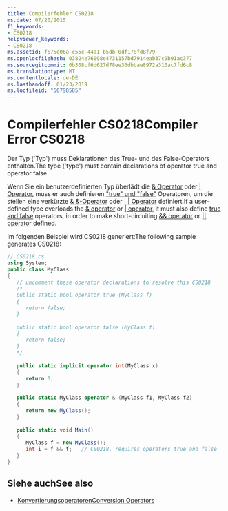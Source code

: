 ```yaml
---
title: Compilerfehler CS0218
ms.date: 07/20/2015
f1_keywords:
- CS0218
helpviewer_keywords:
- CS0218
ms.assetid: f675e06a-c55c-44a1-b5db-0df178fd8f79
ms.openlocfilehash: 03824e76098e4731157bd7914eab37c9b91ac377
ms.sourcegitcommit: 6b308cf6d627d78ee36dbbae8972a310ac7fd6c8
ms.translationtype: MT
ms.contentlocale: de-DE
ms.lasthandoff: 01/23/2019
ms.locfileid: "56798585"
---
```

# <a name="compiler-error-cs0218"></a><span data-ttu-id="716bf-102">Compilerfehler CS0218</span><span class="sxs-lookup"><span data-stu-id="716bf-102">Compiler Error CS0218</span></span>
<span data-ttu-id="716bf-103">Der Typ ('Typ') muss Deklarationen des True- und des False-Operators enthalten.</span><span class="sxs-lookup"><span data-stu-id="716bf-103">The type ('type') must contain declarations of operator true and operator false</span></span>  
  
<span data-ttu-id="716bf-104">Wenn Sie ein benutzerdefinierten Typ überlädt die [& Operator](../language-reference/operators/and-operator.md) oder [ &#124; Operator](../language-reference/operators/or-operator.md), muss er auch definieren ["true" und "false"](../language-reference/keywords/true-false-operators.md) Operatoren, um die stellen eine verkürzte [& &-Operator](../language-reference/operators/conditional-and-operator.md) oder [ &#124; &#124; Operator](../language-reference/operators/conditional-or-operator.md) definiert.</span><span class="sxs-lookup"><span data-stu-id="716bf-104">If a user-defined type overloads the [& operator](../language-reference/operators/and-operator.md) or [&#124; operator](../language-reference/operators/or-operator.md), it must also define [true and false](../language-reference/keywords/true-false-operators.md) operators, in order to make short-circuiting [&& operator](../language-reference/operators/conditional-and-operator.md) or [&#124;&#124; operator](../language-reference/operators/conditional-or-operator.md) defined.</span></span>
  
 <span data-ttu-id="716bf-105">Im folgenden Beispiel wird CS0218 generiert:</span><span class="sxs-lookup"><span data-stu-id="716bf-105">The following sample generates CS0218:</span></span>  
  
```csharp  
// CS0218.cs  
using System;  
public class MyClass  
{  
   // uncomment these operator declarations to resolve this CS0218  
   /*  
   public static bool operator true (MyClass f)  
   {  
      return false;  
   }  
  
   public static bool operator false (MyClass f)  
   {  
      return false;  
   }  
   */  
  
   public static implicit operator int(MyClass x)  
   {  
      return 0;  
   }  
  
   public static MyClass operator & (MyClass f1, MyClass f2)  
   {  
      return new MyClass();  
   }  
  
   public static void Main()  
   {  
      MyClass f = new MyClass();  
      int i = f && f;   // CS0218, requires operators true and false  
   }  
}  
```  
  
## <a name="see-also"></a><span data-ttu-id="716bf-106">Siehe auch</span><span class="sxs-lookup"><span data-stu-id="716bf-106">See also</span></span>

- [<span data-ttu-id="716bf-107">Konvertierungsoperatoren</span><span class="sxs-lookup"><span data-stu-id="716bf-107">Conversion Operators</span></span>](../../csharp/programming-guide/statements-expressions-operators/conversion-operators.md)
